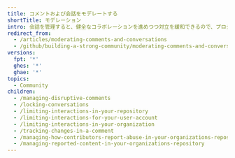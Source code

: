 ```yaml
---
title: コメントおよび会話をモデレートする
shortTitle: モデレーション
intro: 会話を管理すると、健全なコラボレーションを進めつつ対立を緩和できるので、プロジェクトのコントリビューター全員にとって友好的なコミュニティが成立します。 レポートされたコンテンツの表示、コメントの編集および削除や会話のロックによって、ディスカッションにコミュニティの行動規範を適用することができます。
redirect_from:
  - /articles/moderating-comments-and-conversations
  - /github/building-a-strong-community/moderating-comments-and-conversations
versions:
  fpt: '*'
  ghes: '*'
  ghae: '*'
topics:
  - Community
children:
  - /managing-disruptive-comments
  - /locking-conversations
  - /limiting-interactions-in-your-repository
  - /limiting-interactions-for-your-user-account
  - /limiting-interactions-in-your-organization
  - /tracking-changes-in-a-comment
  - /managing-how-contributors-report-abuse-in-your-organizations-repository
  - /managing-reported-content-in-your-organizations-repository
---
```


